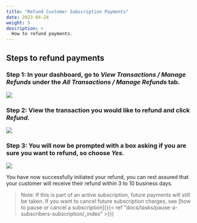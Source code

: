 ```yaml
---
title: "Refund Customer Subscription Payments"
date: 2023-04-24
weight: 5
description: >
  How to refund payments.
---
```


## Steps to refund payments

### Step 1: In your dashboard, go to *View Transactions / Manage Refunds* under the *All Transactions / Manage Refunds* tab.

![](https://subscribie.co.uk/blog/content/images/size/w1000/2023/04/image-9.png)

### Step 2: View the transaction you would like to refund and click *Refund.*

![](https://subscribie.co.uk/blog/content/images/size/w1000/2023/04/image-10.png)

### Step 3: You will now be prompted with a box asking if you are sure you want to refund, so choose *Yes.*

![](https://subscribie.co.uk/blog/content/images/size/w1000/2023/04/image-11.png)

You have now successfully initiated your refund, you can rest assured that your customer will receive their refund within 3 to 10 business days.

>Note: If this is part of an active subscription, future payments will still be taken. If you want to cancel future subscription charges, see [how to pause or cancel a subscription]({{< ref "docs/tasks/pause-a-subscribers-subscription/_index" >}})

